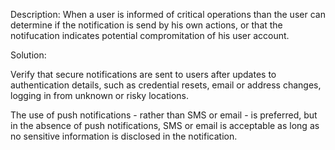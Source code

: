 Description:
When a user is informed of critical operations than the user can determine
if the notification is send by his own actions, or that the notifucation indicates 
potential compromitation of his user account.

Solution:

Verify that secure notifications are sent to users after updates
to authentication details, such as credential resets, email or address changes,
logging in from unknown or risky locations. 

The use of push notifications - rather than SMS or email - is preferred, but in the 
absence of push notifications, SMS or email is acceptable as long as no sensitive information is disclosed 
in the notification.
